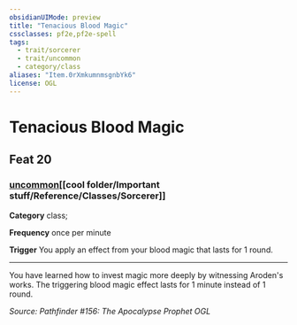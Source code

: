```yaml
---
obsidianUIMode: preview
title: "Tenacious Blood Magic"
cssclasses: pf2e,pf2e-spell
tags:
  - trait/sorcerer
  - trait/uncommon
  - category/class
aliases: "Item.0rXmkumnmsgnbYk6"
license: OGL
---
```

# Tenacious Blood Magic
## Feat 20
### [uncommon](cool%20folder/Important%20stuff/Bestiary/zz_traits/uncommon.md "Uncommon Rarity Trait")[[cool folder/Important stuff/Reference/Classes/Sorcerer]]

**Category** class; 




**Frequency** once per minute

**Trigger** You apply an effect from your blood magic that lasts for 1 round.

* * *

You have learned how to invest magic more deeply by witnessing Aroden's works. The triggering blood magic effect lasts for 1 minute instead of 1 round.

*Source: Pathfinder #156: The Apocalypse Prophet*
*OGL*